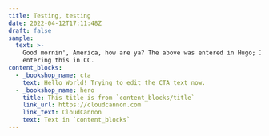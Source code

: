 ```yaml
---
title: Testing, testing
date: 2022-04-12T17:11:48Z
draft: false
sample:
  text: >-
    Good mornin', America, how are ya? The above was entered in Hugo; I'm
    entering this in CC.
content_blocks:
  - _bookshop_name: cta
    text: Hello World! Trying to edit the CTA text now.
  - _bookshop_name: hero
    title: This title is from `content_blocks/title`
    link_url: https://cloudcannon.com
    link_text: CloudCannon
    text: Text in `content_blocks`
---
```


